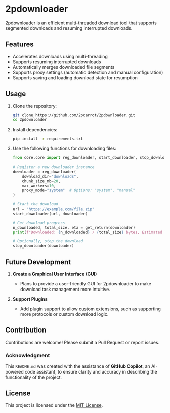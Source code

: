 # 2pdownloader

2pdownloader is an efficient multi-threaded download tool that supports segmented downloads and resuming interrupted downloads.

## Features
- Accelerates downloads using multi-threading
- Supports resuming interrupted downloads
- Automatically merges downloaded file segments
- Supports proxy settings (automatic detection and manual configuration)
- Supports saving and loading download state for resumption

## Usage
1. Clone the repository:
   ```bash
   git clone https://github.com/2pcarrot/2pdownloader.git
   cd 2pdownloader
   ```
2. Install dependencies:
   ```bash
   pip install -r requirements.txt
   ```
3. Use the following functions for downloading files:
   ```python
   from core.core import reg_downloader, start_downloader, stop_downloader, get_return

   # Register a new downloader instance
   downloader = reg_downloader(
       download_dir="downloads",
       chunk_size_mb=20,
       max_workers=10,
       proxy_mode="system"  # Options: "system", "manual"
   )

   # Start the download
   url = "https://example.com/file.zip"
   start_downloader(url, downloader)

   # Get download progress
   n_downloaded, total_size, eta = get_return(downloader)
   print(f"Downloaded: {n_downloaded} / {total_size} bytes, Estimated Time Remaining: {eta} seconds")

   # Optionally, stop the download
   stop_downloader(downloader)
   ```

## Future Development
1. **Create a Graphical User Interface (GUI)**  
   - Plans to provide a user-friendly GUI for 2pdownloader to make download task management more intuitive.

2. **Support Plugins**  
   - Add plugin support to allow custom extensions, such as supporting more protocols or custom download logic.

## Contribution
Contributions are welcome! Please submit a Pull Request or report issues.

### Acknowledgment
This `README.md` was created with the assistance of **GitHub Copilot**, an AI-powered code assistant, to ensure clarity and accuracy in describing the functionality of the project.

## License
This project is licensed under the [MIT License](LICENSE).
